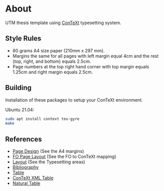 # About

UTM thesis template using [ConTeXt](http://wiki.contextgarden.net/) typesetting
system.

## Style Rules

- 80 grams A4 size paper (210mm x 297 mm).
- Margins the same for all pages with left margin equal 4cm and the rest (top,
  right, and bottom) equals 2.5cm.
- Page numbers at the top right hand corner with top margin equals 1.25cm and
  right margin equals 2.5cm.

## Building

Installation of these packages to setup your ConTeXt environment.

Ubuntu 21.04:

```sh
sudo apt install context tex-gyre
make
```

## References

- [Page Design](http://context.aanhet.net/svn/contextman/context-reference/en/co-pagedesign.pdf)
  (See the A4 margins)
- [FO Page Layout](http://wiki.contextgarden.net/FO_Page_Layout)
  (See the FO to ConTeXt mapping)
- [Layout](http://wiki.contextgarden.net/Layout) (See the Typesetting areas)
- [Bibliography](http://www.pragma-ade.com/general/manuals/mkiv-publications)
- [Table](http://wiki.contextgarden.net/TABLE)
- [ConTeXt XML Table](http://getfo.org/context_xml/page5.html)
- [Natural Table](http://www.pragma-ade.com/general/manuals/enattab.pdf)
